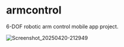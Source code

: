 # armcontrol

6-DOF robotic arm control mobile app project.

 

![Screenshot_20250420-212949](https://github.com/user-attachments/assets/06738604-04af-4ef0-99ff-720fc72be5a1)
